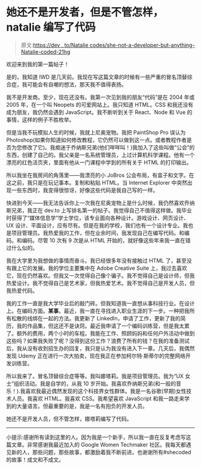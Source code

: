 # 她还不是开发者，但是不管怎样，natalie 编写了代码

> 原文:[https://dev . to/Natalie codes/she-not-a-developer-but-anything-Natalie-coded-21hg](https://dev.to/nataliecodes/shes-not-a-developer-yet-but-nevertheless-natalie-coded--21hg)

欢迎来到我的第一篇帖子！

是的，我知道 IWD 是几天前。我现在写这篇文章的时候有一些严重的冒名顶替综合症，我可能会有自嘲的想法，那天我不值得表扬。

我不是开发商。至少，现在还没有。我第一次见到我的朋友“代码”是在 2004 年或 2005 年，在一个叫 Neopets 的可爱网站上。我只知道 HTML。CSS 和我还没有成为朋友，我仍然会遇到 JavaScript。我不断听到关于 React、Node 和 Vue 的事情，这样的例子不胜枚举。

但是当我不玩模拟人生的时候，我就上尼奥宠物。我把 PaintShop Pro 误认为 Photoshop(如果你知道如何修改教程，它仍然可以做到这一点。或者教程作者是否为您修改了它)。我痴迷于乔纳斯兄弟(他们咩咩叫！)我加入了这些叫做“公会”的东西，创建了自己的。我父亲是一名系统管理员，上过计算机科学课程。他有一个漂亮的红色活页夹，里面有他从一门课程中学到的所有关于 HTML 的打印输出。

所以我坐在我房间的角落里——我漂亮的小 JoBros 公会布局，有盒子和文字。在这之前，我只是在玩记事本。复制和粘贴 HTML。当 Internet Explorer 中突然出现一些东西时，我变得很惊讶，好像这些代码是我自己写的一样。

快进到今天——我无法告诉你上一次我在尼奥宠物上是什么时候，我仍然喜欢乔纳斯兄弟，我正在 dev.to 上写排名第一的帖子。我觉得自己不值得这样做。我毕业时获得了“媒体信息学”学士学位，该专业面向各种设计。游戏设计、网页设计、UX 设计、平面设计，应有尽有。但是在我的学校，我们也有一个设计专业。我也是项目管理员。我热爱我的工作，但在业余时间，我发现自己在编写代码。和编码。和编码。尽管 10 次有 9 次是从 HTML 开始的，就好像这些年来我一直在错过什么似的。

我在大学里为我想做的事情而奋斗。我已经很多年没有接触过 HTML 了，甚至没有跟上它的发展。我的学位主要集中在 Adobe Creative Suite 上，我过去喜欢它，现在仍然喜欢。但我又一次觉得自己像个骗子。我不觉得自己是设计师，但我热爱设计。我不觉得自己是艺术家，但我热爱艺术。我不觉得自己是开发人员，但我热爱代码。

我的工作一直是我大学毕业后的敲门砖。但我知道我一直想从事科技行业。在设计上。在编码方面。**某事**。最近，我一直在寻找进入职业生涯的下一步。一种把我所有松散的线绑在一起的方法。我更新了 LinkedIn，申请了工作，更新了我的简历，我的作品集，但这还不是诀窍。最近我申请了一个编码训练营，但是我太累了。额外的费用，两个小时的车程。我能在工作、照顾妈妈和任何户外活动中做到这些吗？如果我失败了呢？没得到这份工作？浪费了所有的钱？在我的准备测试后，我从没有收到招生办的回复，我只是认为我没有进入下一章。几天后，我偶然发现 Udemy 正在进行一次大拍卖，现在我正在参加柯尔特·斯蒂尔的完整网络开发训练营。

所以我来了。冒名顶替综合症等等。我叫娜塔莉。我是项目管理员。我为“UX 女士”组织活动。我是自学的，从我 10 岁开始。我喜欢乔纳斯兄弟(和一般的音乐！).我喜欢我最近偶然发现的这个科技界女性群体。我是一名谷歌(早期)女性技术人员。我喜欢 HTML。我喜欢 CSS。我希望喜欢 JavaScript 和我一路走来学到的大量语言。但最重要的是，我是一名有抱负的开发人员。

她还不是开发人员，但不管怎样，娜塔莉编写了代码。

* * *

小提示:感谢所有读到这里的人。因为我是一个新手，所以我一直在反复考虑写这篇文章。非常感谢我最近加入的 Google Women Techmaker 社区。我每天都遇见新的人，那些问题，那些故事，都激励着我不断前进。也谢谢所有#shecoded 的故事！成文和不成文。